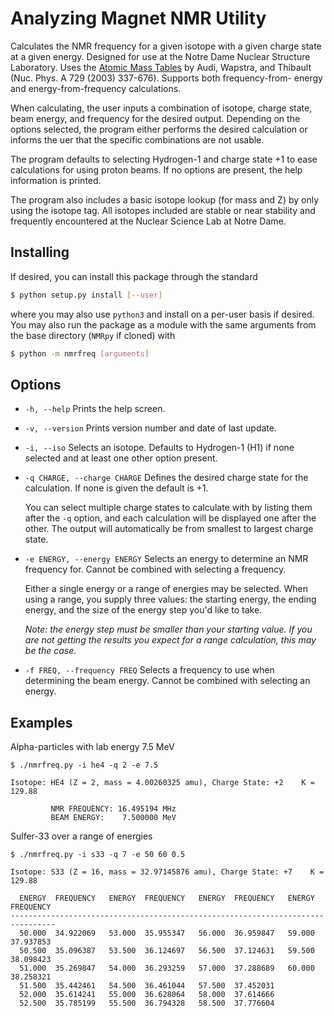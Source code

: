 Analyzing Magnet NMR Utility
============================

Calculates the NMR frequency for a given isotope with a given charge state at a
given energy. Designed for use at the Notre Dame Nuclear Structure Laboratory.
Uses the [Atomic Mass Tables](http://ie.lbl.gov/toimass.html) by Audi, Wapstra,
and Thibault (Nuc. Phys. A 729 (2003) 337-676). Supports both frequency-from-
energy and energy-from-frequency calculations.

When calculating, the user inputs a combination of isotope, charge state, beam
energy, and frequency for the desired output. Depending on the options selected,
the program either performs the desired calculation or informs the uer that the
specific combinations are not usable.

The program defaults to selecting Hydrogen-1 and charge state +1 to ease
calculations for using proton beams. If no options are present, the help
information is printed.

The program also includes a basic isotope lookup (for mass and Z) by only using
the isotope tag. All isotopes included are stable or near stability and
frequently encountered at the Nuclear Science Lab at Notre Dame.


Installing
----------

If desired, you can install this package through the standard
```bash
$ python setup.py install [--user]
```
where you may also use `python3` and install on a per-user basis if desired. You
may also run the package as a module with the same arguments from the base
directory (`NMRpy` if cloned) with
```bash
$ python -m nmrfreq [arguments]
```


Options
-------

* `-h, --help` Prints the help screen.

* `-v, --version` Prints version number and date of last update.

* `-i, --iso` Selects an isotope. Defaults to Hydrogen-1 (H1) if none selected
  and at least one other option present.

* `-q CHARGE, --charge CHARGE` Defines the desired charge state for the
  calculation. If none is given the default is +1.

  You can select multiple charge states to calculate with by listing them after
  the `-q` option, and each calculation will be displayed one after the other.
  The output will automatically be from smallest to largest charge state.

* `-e ENERGY, --energy ENERGY` Selects an energy to determine an NMR frequency
  for. Cannot be combined with selecting a frequency.

  Either a single energy or a range of energies may be selected. When using a
  range, you supply three values: the starting energy, the ending energy, and
  the size of the energy step you'd like to take.

  *Note: the energy step must be smaller than your starting value. If you are
  not getting the results you expect for a range calculation, this may be the
  case.*

* `-f FREQ, --frequency FREQ` Selects a frequency to use when determining the
  beam energy. Cannot be combined with selecting an energy.


Examples
--------

Alpha-particles with lab energy 7.5 MeV
```
$ ./nmrfreq.py -i he4 -q 2 -e 7.5

Isotope: HE4 (Z = 2, mass = 4.00260325 amu), Charge State: +2    K = 129.88

         NMR FREQUENCY: 16.495194 MHz
         BEAM ENERGY:    7.500000 MeV
```

Sulfer-33 over a range of energies
```
$ ./nmrfreq.py -i s33 -q 7 -e 50 60 0.5

Isotope: S33 (Z = 16, mass = 32.97145876 amu), Charge State: +7    K = 129.88

  ENERGY  FREQUENCY   ENERGY  FREQUENCY   ENERGY  FREQUENCY   ENERGY  FREQUENCY 
--------------------------------------------------------------------------------
  50.000  34.922069   53.000  35.955347   56.000  36.959847   59.000  37.937853 
  50.500  35.096387   53.500  36.124697   56.500  37.124631   59.500  38.098423 
  51.000  35.269847   54.000  36.293259   57.000  37.288689   60.000  38.258321 
  51.500  35.442461   54.500  36.461044   57.500  37.452031                     
  52.000  35.614241   55.000  36.628064   58.000  37.614666                     
  52.500  35.785199   55.500  36.794328   58.500  37.776604

```
